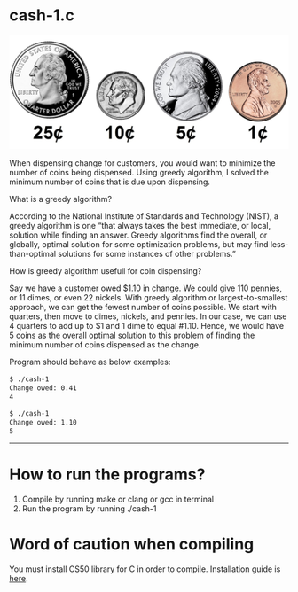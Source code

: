 # cash-1.c

![coins](img/coins.jpg)

When dispensing change for customers, you would want to minimize the number of coins being dispensed. Using greedy algorithm, I solved the minimum number of coins that is due upon dispensing. 

What is a greedy algorithm? 

According to the National Institute of Standards and Technology (NIST), a greedy algorithm is one “that always takes the best immediate, or local, solution while finding an answer. Greedy algorithms find the overall, or globally, optimal solution for some optimization problems, but may find less-than-optimal solutions for some instances of other problems.”

How is greedy algorithm usefull for coin dispensing?

Say we have a customer owed $1.10 in change. We could give 110 pennies, or 11 dimes, or even 22 nickels. With greedy algorithm or largest-to-smallest approach, we can get the fewest number of coins possible. We start with quarters, then move to dimes, nickels, and pennies. In our case, we can use 4 quarters to add up to $1 and 1 dime to equal #1.10. Hence, we would have 5 coins as the overall optimal solution to this problem of finding the minimum number of coins dispensed as the change. 

Program should behave as below examples:

```
$ ./cash-1
Change owed: 0.41
4
```

```
$ ./cash-1
Change owed: 1.10
5
```

***

# How to run the programs?

1. Compile by running make or clang or gcc in terminal
2. Run the program by running ./cash-1


# Word of caution when compiling

You must install CS50 library for C in order to compile. Installation guide is [here](https://cs50.readthedocs.io/library/c/). 
